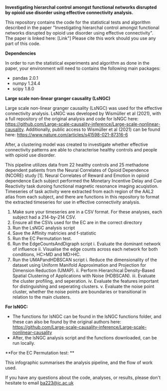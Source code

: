 **Investigating hierarchal control amongst functional networks disrupted by opioid use disorder using effective connectivity analysis.**

This repository contains the code for the statistical tests and algorithm described in the paper "Investigating hierarchal control amongst functional networks disrupted by opioid use disorder using effective connectivity". The paper is linked here: [Link"] 
Please cite this work should you use any part of this code.

 **Dependencies**

In order to run the statistical experiments and algorithm as done in the paper, your environment will need to contains the following main packages:

- pandas 2.0.1
- numpy 1.24.4
- scipy 1.8.0


**Large scale non-linear granger causality (LsNGC)**

Large scale non-linear granger causality (LsNGC) was used for the effective connectivity analysis.
LsNGC was developed by Wismüller et al (2021), with a full repository of the original analysis and code for lsNGC here: https://github.com/Large-scale-causality-inference/Large-scale-nonlinear-causality.
Additionally, public access to Wismüller et al (2021) can be found here: https://www.nature.com/articles/s41598-021-87316-6

After, a clustering model was created to investigate whether effective connectivity patterns are able to characterise healthy controls and people with opioid use disorder.


This pipeline utilizes data from 22 healthy controls and 25 methadone dependent patients from the Neural Correlates of Opioid Dependence (NCORE) study [1].
Neural Correlates of Reward and Emotion in opioid dependence
Each subject performed the Monetary Incentive Delay and Cue Reactivity task duroing functional magnetic resonance imaging acuqistion.
Timeseries of task activity were extracted from each region of the AAL2 atlas from each subject, and there are functions in this repository to format the extracted timeseries for use in effective connectivity analysis.

1. Make sure your timeseries are in a CSV format. For these analyses, each subject had a 214-by-214 CSV.
2. Ensure all the CSVs used for the EC are in the correct directory
3. Run the LsNGC analysis script
4. Save the Affinity matricies and f-statistic
5. Run the EC Permutation test.
6. Run the EdgeCountsAndDigraph script
   i. Evaluate the dominant network of influence
   ii. Visualise the edge counts across each network for both conditions, HC>MD and MD>HC.
7. Run the UMAPandHDBSCAN script
   i. Reduce the dimensionality of the dataset using Uniform Manifold Approximation and Projection for Dimension Reduction (UMAP).
   ii. Perform Hierarchical Density-Based Spatial Clustering of Applications with Noise (HDBSCAN).
   iii. Evaluate the cluster profiling, and seperation.
   iv. Evaluate the features important for distinguishing and seperating clusters.
   v. Evaluate the noise point cluster, whether the noise points are boundaries or transitional in relation to the main clusters.


**For lsNGC:**
- The functions for lsNGC can be found in the lsNGC functions folder, and these can also be found by the original authors here: https://github.com/Large-scale-causality-inference/Large-scale-nonlinear-causality
- After, the lsNGC analysis script and the functions downloaded, can be run locally.

**For the EC Permutation test: **



This infographic summarises the analysis pipeline, and the flow of work used.

If you have any questions about the code, analyses, or results, please don't hesitate to email ba223@ic.ac.uk
